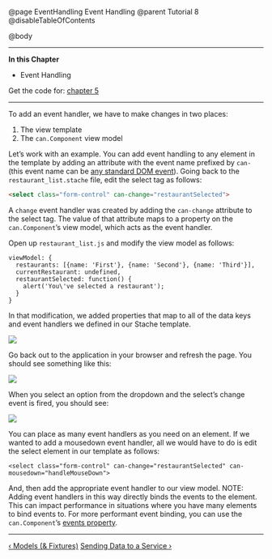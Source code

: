@page EventHandling Event Handling
@parent Tutorial 8
@disableTableOfContents

@body

<div class="getting-started">

- - - -
**In this Chapter**
 - Event Handling

Get the code for: [chapter 5](https://github.com/bitovi/canjs/blob/guides-overhaul/guides/examples/PlaceMyOrder/ch-5_canjs-getting-started.zip?raw=true)

- - -

To add an event handler, we have to make changes in two places:

1. The view template
2. The `can.Component` view model

Let’s work with an example. You can add event handling to any element in the
template by adding an attribute with the event name prefixed by `can-` (this
event name can be [any standard DOM event](https://developer.mozilla.org/en-US/docs/Web/Events)).
Going back to the `restaurant_list.stache` file, edit
the select tag as follows:

```html
<select class="form-control" can-change="restaurantSelected">
```

A `change` event handler was created by adding the `can-change` attribute to
the select tag. The value of that attribute maps to a property on the
`can.Component`’s view model, which acts as the event handler.

Open up `restaurant_list.js` and modify the view model as follows:

```
viewModel: {
  restaurants: [{name: 'First'}, {name: 'Second'}, {name: 'Third'}],
  currentRestaurant: undefined,
  restaurantSelected: function() {
    alert('You\'ve selected a restaurant');
  }
}
```

In that modification, we added properties that map to all of the data keys and
event handlers we defined in our Stache template.

![](../can/guides/images/3_first_continued/MapOfScopeToTemplate.png)

Go back out to the application in your browser and refresh the page. You
should see something like this:

![](../can/guides/images/3_first_continued/SelectARestaurant.png)

When you select an option from the dropdown and the select’s change event is
fired, you should see:

![](../can/guides/images/3_first_continued/SelectARestaurantChangeEvent.png)

You can place as many event handlers as you need on an element. If we wanted
to add a mousedown event handler, all we would have to do is edit the select
element in our template as follows:

```
<select class="form-control" can-change="restaurantSelected" can-mousedown="handleMouseDown">
```

And, then add the appropriate event handler to our view model. NOTE: Adding event
handlers in this way directly binds the events to the element. This can impact
performance in situations where you have many elements to bind events to. For
more performant event binding, you can use the `can.Component`’s [events
property](../docs/can.Component.prototype.events.html).

- - -

<span class="pull-left">[&lsaquo; Models (& Fixtures)](Models.html)</span>
<span class="pull-right">[Sending Data to a Service &rsaquo;](SendingDataToAService.html)</span>

</div>
